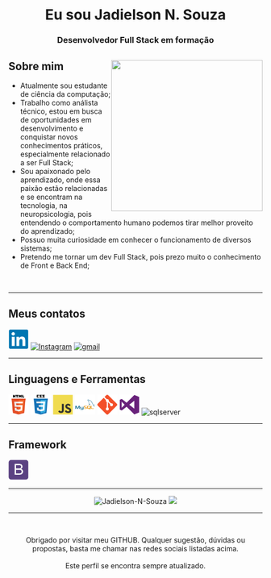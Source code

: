 <h1 align="center">Eu sou Jadielson N. Souza</h1>
<h3 align="center">Desenvolvedor Full Stack em formação</h3> 

<div align="right">
  <img align="right" src="https://octodex.github.com/images/Fintechtocat.png" height="300em" width="300em">
  
<div align="left">
  <h2>Sobre mim</h2>
  <ul>
    <li>Atualmente sou estudante de ciência da computação;</li>
    <li>Trabalho como análista técnico, estou em busca de oportunidades em desenvolvimento e conquistar novos conhecimentos práticos, especialmente relacionado a ser Full Stack;</li>
    <li>Sou apaixonado pelo aprendizado, onde essa paixão estão relacionadas e se encontram na tecnologia, na neuropsicologia, pois entendendo o comportamento humano podemos tirar melhor proveito do aprendizado;</li>
    <li>Possuo muita curiosidade em conhecer o funcionamento de diversos sistemas;</li>
    <li>Pretendo me tornar um dev Full Stack, pois prezo muito o conhecimento de Front e Back End;</li>
   </ul>
   <br>
</div>

<hr>

<div align="left">
  <h2>Meus contatos</h2>
    <a href="https://www.linkedin.com/in/jadielsonnunessouza/" target="_blank"><img src="https://raw.githubusercontent.com/devicons/devicon/master/icons/linkedin/linkedin-original.svg" alt="LinkedIn" height="40" width="40"></a>
    <a href="https://www.instagram.com/jadielsonnsouza1987/" target="_blank"><img src="https://upload.wikimedia.org/wikipedia/commons/thumb/a/a5/Instagram_icon.png/768px-Instagram_icon.png" alt="Instagram" height="40" width="40"></a>
    <a href="mailto:jadielsonnsouza@gmail.com" target="_blank"><img src="https://www.pngrepo.com/png/303161/180/gmail-icon-logo.png" alt="gmail" height="40" width="40"></a>
    <br>
</div>

<hr>

<div align="Left">
  <h2>Linguagens e Ferramentas</h2>
  <img src="https://raw.githubusercontent.com/devicons/devicon/master/icons/html5/html5-original-wordmark.svg" alt="html5" width="40" height="40"/> 
  <img src="https://raw.githubusercontent.com/devicons/devicon/master/icons/css3/css3-original-wordmark.svg" alt="css3" width="40" height="40"/> 
  <img src="https://raw.githubusercontent.com/devicons/devicon/master/icons/javascript/javascript-original.svg" alt="javascript" width="40" height="40"/> 
  <img src="https://raw.githubusercontent.com/devicons/devicon/master/icons/mysql/mysql-original-wordmark.svg" alt="mysql" width="40" height="40"/>
  <img src="https://raw.githubusercontent.com/devicons/devicon/master/icons/git/git-original.svg" alt="git" width="40" height="40"/> 
  <img src="https://raw.githubusercontent.com/devicons/devicon/master/icons/visualstudio/visualstudio-plain.svg" alt="visual-studio" width="40" height="40"/>
  <img src="https://img.icons8.com/color/452/microsoft-sql-server.png" alt="sqlserver" width="40" height="40"/>
  <br>
</div>

<hr>

<div align="left">
  <h2>Framework</h2>

  <img src="https://raw.githubusercontent.com/devicons/devicon/master/icons/bootstrap/bootstrap-plain.svg" alt="Bootstrap" width="40" height="40"/>

  <br>
</div>
  
<hr>

<div align="center">
  <img height="150em" src="https://github-readme-stats-eight-theta.vercel.app/api/top-langs/?username=jadielsonnsouza&layout=compact&langs_count=8&theme=vision-friendly-dark" alt="Jadielson-N-Souza"/>

  <img height="150em" src="https://github-readme-stats.vercel.app/api?username=jadielsonnsouza&show_icons=true&theme=vision-friendly-dark&include_all_commits=true&count_private=true"/>

</div>

<hr><br>
 
<div align="center">
  <p>Obrigado por visitar meu GITHUB. Qualquer sugestão, dúvidas ou propostas, basta me chamar nas redes sociais listadas acima.<br><br>
  Este perfil se encontra sempre atualizado.</p>
</div>
